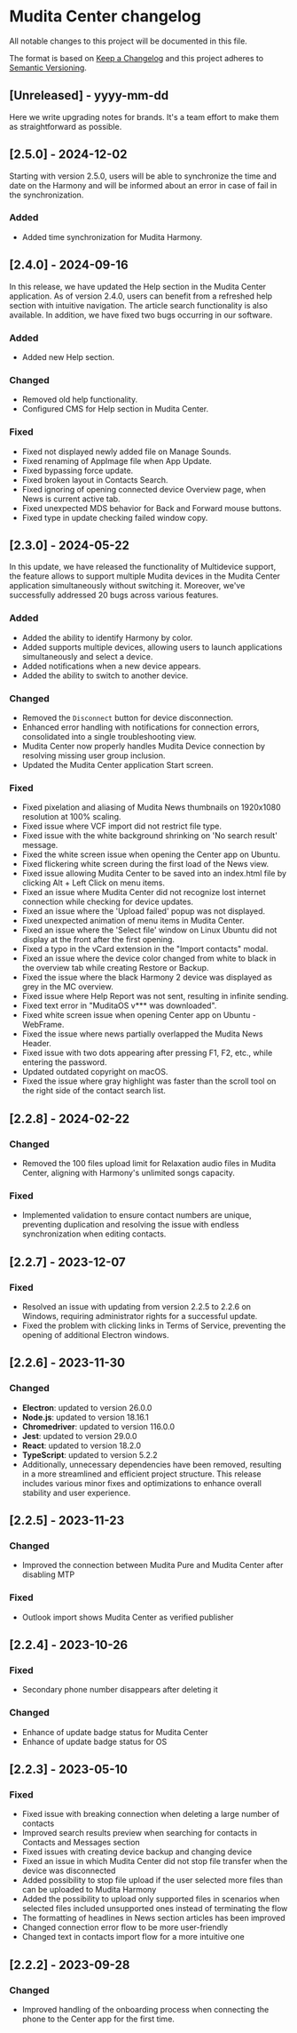 # Mudita Center changelog

All notable changes to this project will be documented in this file.

The format is based on [Keep a Changelog](http://keepachangelog.com/)
and this project adheres to [Semantic Versioning](http://semver.org/).

## [Unreleased] - yyyy-mm-dd

Here we write upgrading notes for brands. It's a team effort to make them as
straightforward as possible.

## [2.5.0] - 2024-12-02

Starting with version 2.5.0, users will be able to synchronize the time and date on the Harmony and will be informed about an error in case of fail in the synchronization.

### Added

- Added time synchronization for Mudita Harmony.

## [2.4.0] - 2024-09-16

In this release, we have updated the Help section in the Mudita Center application. As of version 2.4.0, users can benefit from a refreshed help section with intuitive navigation. The article search functionality is also available. In addition, we have fixed two bugs occurring in our software.

### Added

- Added new Help section.

### Changed

- Removed old help functionality.
- Configured CMS for Help section in Mudita Center.

### Fixed

- Fixed not displayed newly added file on Manage Sounds.
- Fixed renaming of AppImage file when App Update.
- Fixed bypassing force update.
- Fixed broken layout in Contacts Search.
- Fixed ignoring of opening connected device Overview page, when News is current active tab.
- Fixed unexpected MDS behavior for Back and Forward mouse buttons.
- Fixed type in update checking failed window copy.

## [2.3.0] - 2024-05-22

In this update, we have released the functionality of Multidevice support, the feature allows to support multiple Mudita devices in the Mudita Center application simultaneously without switching it. Moreover, we've successfully addressed 20 bugs across various features.

### Added

- Added the ability to identify Harmony by color.
- Added supports multiple devices, allowing users to launch applications simultaneously and select a device.
- Added notifications when a new device appears.
- Added the ability to switch to another device.

### Changed

- Removed the `Disconnect` button for device disconnection.
- Enhanced error handling with notifications for connection errors, consolidated into a single troubleshooting view.
- Mudita Center now properly handles Mudita Device connection by resolving missing user group inclusion.
- Updated the Mudita Center application Start screen.

### Fixed

- Fixed pixelation and aliasing of Mudita News thumbnails on 1920x1080 resolution at 100% scaling.
- Fixed issue where VCF import did not restrict file type.
- Fixed issue with the white background shrinking on 'No search result' message.
- Fixed the white screen issue when opening the Center app on Ubuntu.
- Fixed flickering white screen during the first load of the News view.
- Fixed issue allowing Mudita Center to be saved into an index.html file by clicking Alt + Left Click on menu items.
- Fixed an issue where Mudita Center did not recognize lost internet connection while checking for device updates.
- Fixed an issue where the 'Upload failed' popup was not displayed.
- Fixed unexpected animation of menu items in Mudita Center.
- Fixed an issue where the 'Select file' window on Linux Ubuntu did not display at the front after the first opening.
- Fixed a typo in the vCard extension in the "Import contacts" modal.
- Fixed an issue where the device color changed from white to black in the overview tab while creating Restore or Backup.
- Fixed the issue where the black Harmony 2 device was displayed as grey in the MC overview.
- Fixed issue where Help Report was not sent, resulting in infinite sending.
- Fixed text error in "MuditaOS v\*\*\* was downloaded".
- Fixed white screen issue when opening Center app on Ubuntu - WebFrame.
- Fixed the issue where news partially overlapped the Mudita News Header.
- Fixed issue with two dots appearing after pressing F1, F2, etc., while entering the password.
- Updated outdated copyright on macOS.
- Fixed the issue where gray highlight was faster than the scroll tool on the right side of the contact search list.

## [2.2.8] - 2024-02-22

### Changed

- Removed the 100 files upload limit for Relaxation audio files in Mudita Center, aligning with Harmony's unlimited songs capacity.

### Fixed

- Implemented validation to ensure contact numbers are unique, preventing duplication and resolving the issue with endless synchronization when editing contacts.

## [2.2.7] - 2023-12-07

### Fixed

- Resolved an issue with updating from version 2.2.5 to 2.2.6 on Windows, requiring administrator rights for a successful update.
- Fixed the problem with clicking links in Terms of Service, preventing the opening of additional Electron windows.

## [2.2.6] - 2023-11-30

### Changed

- **Electron**: updated to version 26.0.0
- **Node.js**: updated to version 18.16.1
- **Chromedriver**: updated to version 116.0.0
- **Jest**: updated to version 29.0.0
- **React**: updated to version 18.2.0
- **TypeScript**: updated to version 5.2.2
- Additionally, unnecessary dependencies have been removed, resulting in a more streamlined and efficient project structure. This release includes various minor fixes and optimizations to enhance overall stability and user experience.

## [2.2.5] - 2023-11-23

### Changed

- Improved the connection between Mudita Pure and Mudita Center after disabling MTP

### Fixed

- Outlook import shows Mudita Center as verified publisher

## [2.2.4] - 2023-10-26

### Fixed

- Secondary phone number disappears after deleting it

### Changed

- Enhance of update badge status for Mudita Center
- Enhance of update badge status for OS

## [2.2.3] - 2023-05-10

### Fixed

- Fixed issue with breaking connection when deleting a large number of contacts
- Improved search results preview when searching for contacts in Contacts and Messages section
- Fixed issues with creating device backup and changing device
- Fixed an issue in which Mudita Center did not stop file transfer when the device was disconnected
- Added possibility to stop file upload if the user selected more files than can be uploaded to Mudita Harmony
- Added the possibility to upload only supported files in scenarios when selected files included unsupported ones instead of terminating the flow
- The formatting of headlines in News section articles has been improved
- Changed connection error flow to be more user-friendly
- Changed text in contacts import flow for a more intuitive one

## [2.2.2] - 2023-09-28

### Changed

- Improved handling of the onboarding process when connecting the phone to the Center app for the first time.
